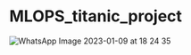 # MLOPS_titanic_project


![WhatsApp Image 2023-01-09 at 18 24 35](https://user-images.githubusercontent.com/83227525/211373718-b7444d03-f0bf-4a31-a83b-7edea6bebaa5.jpeg)
